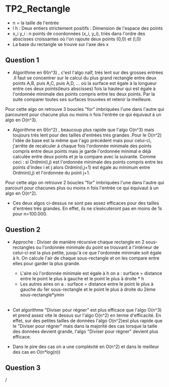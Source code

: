 # TP2_Rectangle

* n = la taille de l'entrée
* l h : Deux entiers strictement positifs : Dimension de l'espace des points
* x_i y_i : n points de coordonnées (x_i, y_i), triés dans l'ordre des abscisses croissantes où l'on rajoute deux points (0,0) et (l,0)
* La base du rectangle se trouve sur l'axe des x

## Question 1

- Algorithme en Θ(n^3) , c'est l'algo naîf, très lent sur des grosses entrées .Il faut se concentrer sur le calcul du plus grand rectangle entre deux points A,B, puis A,C, puis A,D, ... où la surface est égale à la longueur entre ces deux points(leurs abscisses) fois la hauteur qui est égale à l'ordonnée minimale des points compris entre les deux points. Par la suite comparer toutes ses surfaces trouvées et retenir la meilleure.

Pour cette algo on retrouve 3 boucles "for" imbriquées l'une dans l'autre qui parcourent pour chacune plus ou moins n fois l'entrée ce qui équivaut à un algo en O(n^3).


- Algorithme en Θ(n^2) , beaucoup plus rapide que l'algo O(n^3) mais toujours très lent pour des tailles d'entrées très grandes .Pour le O(n^2) l'idée de base est la même que l'ago précédent mais pour celui-ci, j'arrête de recalculer à chaque fois l'ordonnée minimale des points compris entre deux points mais je garde l'ordonnée minimal e déjà calculée  entre deux points et je la compare avec la suivante. Comme ceci : si Ordmin(i,j) est l'ordonnée minimale des points compris entre les points d'index i et j alors Ordmin(i,j+1) est égale au minimum entre Ordmin(i,j) et l'ordonnée du point j+1.

Pour cette algo on retrouve 2 boucles "for" imbriquées l'une dans l'autre qui parcourt pour chacunes plus ou moins n fois l'entrée ce qui équivaut à un algo en O(n^2).


- Ces deux algos ci-dessus ne sont pas assez efficaces pour des tailles d'entrées très grandes. En effet, ils ne s’exécuteront pas en moins de 1s pour n=100.000.


## Question 2

- Approche : Diviser de manière récursive chaque rectangle en 2 sous-rectangles ou l'ordonnée minimale du point se trouvant à l'intérieur de celui-ci est la plus petite, jusqu'à ce que l'ordonnée minimale soit égale à h. On calcule l'air de chaque sous-rectangle et on les compare entre elles pour garder la plus grande.
    * L'aire où l'ordonnée minimale  est égale à h on a : surface = distance entre le point le plus à gauche et le point le plus à droite * h
    * Les autres aires on a : surface = distance entre le point le plus à gauche du 1er sous-rectangle et le point le plus à droite du 2ème sous-rectangle*ymin
    <br/>
  
- Cet algorithme "Diviser pour régner" est plus efficace que l'algo O(n^3) et prend assez vite le dessus sur l'algo O(n^2) en terme d'efficacité. En effet, sur des petites tailles de données l'algo O(n^2)est plus rapide que le "Diviser pour régner" mais dans la majorité des cas lorsque la taille des données devient grande, l'algo "Diviser pour régner" devient plus efficace.

- Dans le pire des cas on a une compléxité en O(n^2) et dans le meilleur des cas en O(n*log(n))

## Question 3 

/
